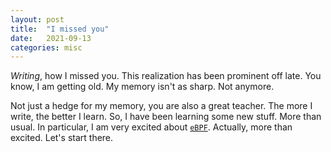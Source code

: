 ```yaml
---
layout: post
title:  "I missed you"
date:   2021-09-13
categories: misc
---
```

*Writing*, how I missed you. This realization has been prominent off late. You know, I am getting old. My memory isn't as sharp. Not anymore.  

Not just a hedge for my memory, you are also a great teacher. The more I write, the better I learn. So, I have been learning some new stuff. More than usual. In particular, I am very excited about [`eBPF`][ebpf]. Actually, more than excited. Let's start there.

[ebpf]: https://ebpf.io